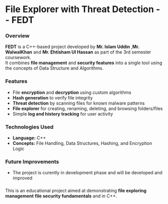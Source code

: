# File Explorer with Threat Detection -- FEDT

### Overview

**FEDT** is a C++-based project developed by **Mr. Islam Uddin** ,**Mr. WalwalKhan** and **Mr. Ehtisham Ul Hassan** as part of the 3rd semester coursework.  
It combines **file management** and **security features** into a single tool using the concepts of Data Structure and Algorithms.

### Features

* File **encryption** and **decryption** using custom algorithms
* **Hash generation** to verify file integrity
* **Threat detection** by scanning files for known malware patterns
* **File explorer** for creating, renaming, deleting, and browsing folders/files
* Simple **log and history tracking** for user activity

### Technologies Used

* **Language:** C++
* **Concepts:** File Handling, Data Structures, Hashing, and Encryption Logic

### Future Improvements

* The project is curently in development phase and will be developed and improved

### 

This is an educational project aimed at demonstrating **file exploring management** **file security fundamentals** and  in C++.


